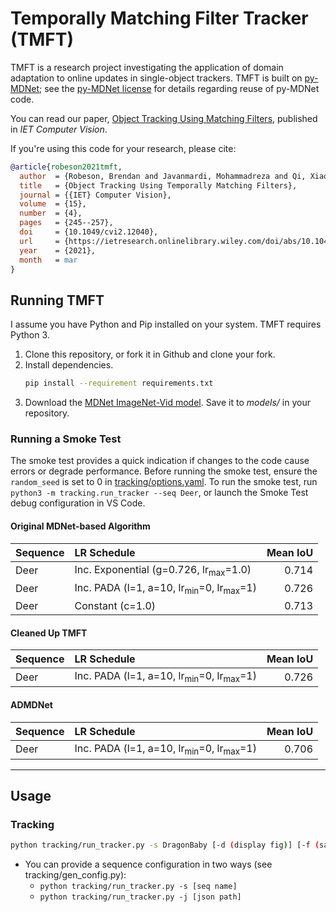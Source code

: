 # Temporally Matching Filter Tracker (TMFT)

TMFT is a research project investigating the application of domain adaptation to online updates in single-object trackers.
TMFT is built on [py-MDNet](http://cvlab.postech.ac.kr/research/mdnet/); see the [py-MDNet license](https://github.com/hyeonseobnam/py-MDNet/blob/master/LICENSE) for details regarding reuse of py-MDNet code.

You can read our paper, [Object Tracking Using Matching Filters](https://ietresearch.onlinelibrary.wiley.com/doi/abs/10.1049/cvi2.12040), published in *IET Computer Vision*.

If you're using this code for your research, please cite:

```bibtex
@article{robeson2021tmft,
  author  = {Robeson, Brendan and Javanmardi, Mohammadreza and Qi, Xiaojun},
  title   = {Object Tracking Using Temporally Matching Filters},
  journal = {{IET} Computer Vision},
  volume  = {15},
  number  = {4},
  pages   = {245--257},
  doi     = {10.1049/cvi2.12040},
  url     = {https://ietresearch.onlinelibrary.wiley.com/doi/abs/10.1049/cvi2.12040},
  year    = {2021},
  month   = mar
}
```

## Running TMFT

I assume you have Python and Pip installed on your system.
TMFT requires Python 3.

1. Clone this repository, or fork it in Github and clone your fork.
1. Install dependencies.
   ```bash
   pip install --requirement requirements.txt
   ```
1. Download the [MDNet ImageNet-Vid model](https://github.com/hyeonseobnam/py-MDNet/raw/master/models/mdnet_imagenet_vid.pth).
   Save it to *models/* in your repository.

### Running a Smoke Test

The smoke test provides a quick indication if changes to the code cause errors or degrade performance.
Before running the smoke test, ensure the `random_seed` is set to 0 in [tracking/options.yaml](tracking/options.yaml).
To run the smoke test, run `python3 -m tracking.run_tracker --seq Deer`, or launch the Smoke Test debug configuration in VS Code.

#### Original MDNet-based Algorithm

| Sequence | LR Schedule | Mean IoU |
|:---|:---|---:|
| Deer | Inc. Exponential (g=0.726, lr<sub>max</sub>=1.0) | 0.714 |
| Deer | Inc. PADA (l=1, a=10, lr<sub>min</sub>=0, lr<sub>max</sub>=1) | 0.726 |
| Deer | Constant (c=1.0) | 0.713 |

#### Cleaned Up TMFT

| Sequence | LR Schedule | Mean IoU |
|:---|:---|---:|
| Deer | Inc. PADA (l=1, a=10, lr<sub>min</sub>=0, lr<sub>max</sub>=1) | 0.726 |

#### ADMDNet

| Sequence | LR Schedule | Mean IoU |
|:---|:---|---:|
| Deer | Inc. PADA (l=1, a=10, lr<sub>min</sub>=0, lr<sub>max</sub>=1) | 0.706 |

---

## Usage

### Tracking

```bash
python tracking/run_tracker.py -s DragonBaby [-d (display fig)] [-f (save fig)]
```

- You can provide a sequence configuration in two ways (see tracking/gen_config.py):
  - `python tracking/run_tracker.py -s [seq name]`
  - `python tracking/run_tracker.py -j [json path]`
